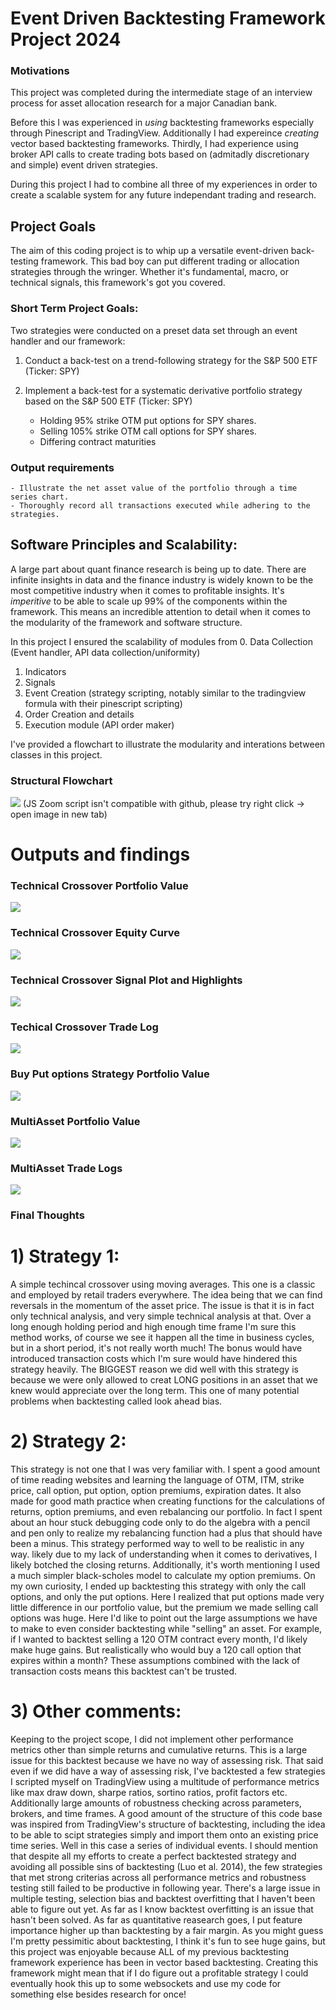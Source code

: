 <script src="https://cdnjs.cloudflare.com/ajax/libs/zoom.js/2.3.1/zoom.min.js"></script>

# Event Driven Backtesting Framework Project 2024
### Motivations
This project was completed during the intermediate stage of an interview process for asset allocation research for a major Canadian bank.

Before this I was experienced in *using* backtesting frameworks especially through Pinescript and TradingView. Additionally I had expereince *creating* vector based backtesting frameworks. Thirdly, I had experience using broker API calls to create trading bots based on (admitadly discretionary and simple) event driven strategies.

During this project I had to combine all three of my experiences in order to create a scalable system for any future independant trading and research.

## Project Goals
The aim of this coding project is to whip up a versatile event-driven back-testing framework. This bad boy can put different trading or allocation strategies through the wringer. Whether it's fundamental, macro, or technical signals, this framework's got you covered.

### Short Term Project Goals:
Two strategies were conducted on a preset data set through an event handler and our framework:

1. Conduct a back-test on a trend-following strategy for the S&P 500 ETF (Ticker: SPY)

2. Implement a back-test for a systematic derivative portfolio strategy based on the S&P 500 ETF (Ticker: SPY)
    - Holding 95% strike OTM put options for SPY shares.
    - Selling 105% strike OTM call options for SPY shares.
    - Differing contract maturities

### Output requirements
    - Illustrate the net asset value of the portfolio through a time series chart.
    - Thoroughly record all transactions executed while adhering to the strategies.

## Software Principles and Scalability:
A large part about quant finance research is being up to date. There are infinite insights in data and the finance industry is widely known to be the most competitive industry when it comes to profitable insights. It's *imperitive* to be able to scale up 99% of the components within the framework. This means an incredible attention to detail when it comes to the modularity of the framework and software structure. 

In this project I ensured the scalability of modules from
0. Data Collection (Event handler, API data collection/uniformity)
1. Indicators
2. Signals
3. Event Creation (strategy scripting, notably similar to the tradingview formula with their pinescript scripting)
4. Order Creation and details
5. Execution module (API order maker)

I've provided a flowchart to illustrate the modularity and interations between classes in this project.

### Structural Flowchart 
<img src="Event Driven Backtesting Flow Chart.png?raw=true" class="zoom"/>
(JS Zoom script isn't compatible with github, please try right click -> open image in new tab)

# Outputs and findings

### Technical Crossover Portfolio Value
<img src="tco portfolio value.png?raw=true" class="zoom"/>

### Technical Crossover Equity Curve
<img src="tco equity curve.png?raw=true" class="zoom"/>

### Technical Crossover Signal Plot and Highlights
<img src="tco signal highlights.png?raw=true" class="zoom"/>

### Techical Crossover Trade Log
<img src="tco trade logs.PNG?raw=true" class="zoom"/>

### Buy Put options Strategy Portfolio Value
<img src="sell call options portfolio value.png?raw=true" class="zoom"/>

### MultiAsset Portfolio Value
<img src="multi asset portfolio value.png?raw=true" class="zoom"/>

### MultiAsset Trade Logs
<img src="multi asset trade logs.PNG?raw=true" class="zoom"/>


### Final Thoughts

# 1) Strategy 1:
A simple techincal crossover using moving averages. This one is a classic and employed by retail traders everywhere. The idea being that we can find reversals in the momentum of the asset price. The issue is that it is in fact only technical analysis, and very simple technical analysis at that. Over a long enough holding period and high enough time frame I'm sure this method works, of course we see it happen all the time in business cycles, but in a short period, it's not really worth much! The bonus would have introduced transaction costs which I'm sure would have hindered this strategy heavily. The BIGGEST reason we did well with this strategy is because we were only allowed to creat LONG positions in an asset that we knew would appreciate over the long term. This one of many potential problems when backtesting called look ahead bias.

# 2)  Strategy 2:
This strategy is not one that I was very familiar with. I spent a good amount of time reading websites and learning the language of OTM, ITM, strike price, call option, put option, option premiums, expiration dates. It also made for good math practice when creating functions for the calculations of returns, option premiums, and even rebalancing our portfolio. In fact I spent about an hour stuck debugging code only to do the algebra with a pencil and pen only to realize my rebalancing function had a plus that should have been a minus. This strategy performed way to well to be realistic in any way. likely due to my lack of understanding when it comes to derivatives, I likely botched the closing returns. Additionally, it's worth mentioning I used a much simpler black-scholes model to calculate my option premiums. On my own curiosity, I ended up backtesting this strategy with only the call options, and only the put options. Here I realized that put options made very little difference in our portfolio value, but the premium we made selling call options was huge. Here I'd like to point out the large assumptions we have to make to even consider backtesting while "selling" an asset. For example, if I wanted to backtest selling a 120 OTM contract every month, I'd likely make huge gains. But realistically who would buy a 120 call option that expires within a month? These assumptions combined with the lack of transaction costs means this backtest can't be trusted.

# 3) Other comments:
Keeping to the project scope, I did not implement other performance metrics other than simple returns and cumulative returns. This is a large issue for this backtest because we have no way of assessing risk. That said even if we did have a way of assessing risk, I've backtested a few strategies I scripted myself on TradingView using a multitude of performance metrics like max draw down, sharpe ratios, sortino ratios, profit factors etc. Additionally large amounts of robustness checking across parameters, brokers, and time frames. A good amount of the structure of this code base was inspired from TradingView's structure of backtesting, including the idea to be able to scipt strategies simply and import them onto an existing price time series. Well in this case a series of individual events. I should mention that despite all my efforts to create a perfect backtested strategy and avoiding all possible sins of backtesting (Luo et al. 2014), the few strategies that met strong criterias across all performance metrics and robustness testing still failed to be productive in following year. There's a large issue in multiple testing, selection bias and backtest overfitting that I haven't been able to figure out yet. As far as I know backtest overfitting is an issue that hasn't been solved. As far as quantitative reasearch goes, I put feature importance higher up than backtesting by a fair margin. As you might guess I'm pretty pessimitic about backtesting, I think it's fun to see huge gains, but this project was enjoyable because ALL of my previous backtesting framework experience has been in vector based backtesting. Creating this framework might mean that if I do figure out a profitable strategy I could eventually hook this up to some websockets and use my code for something else besides research for once! 


